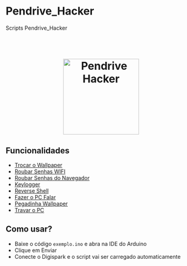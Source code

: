 # Pendrive_Hacker
Scripts Pendrive_Hacker

<h1 align="center">
<br>
  <img src="/logo.png" alt="Pendrive Hacker" width="200">
</h1>

## Funcionalidades
- [Trocar o Wallpaper](/Trocar_Wallpaper)
- [Roubar Senhas WIFI](/Senhas_WIFI)
- [Roubar Senhas do Navegador](/Senhas_Navegador)
- [Keylogger](/Keylogger)
- [Reverse Shell](/Reverse_Shell)
- [Fazer o PC Falar](/Talker)
- [Pegadinha Wallpaper](/Wallpaper_Prank)
- [Travar o PC](/TravarPC)


## Como usar?

- Baixe o código `exemplo.ino` e abra na IDE do Arduino
- Clique em Enviar
- Conecte o Digispark e o script vai ser carregado automaticamente
